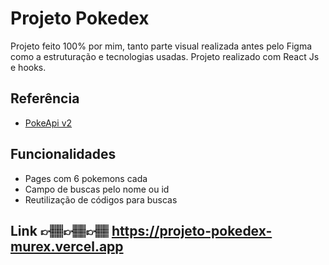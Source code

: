 
# Projeto Pokedex

Projeto feito 100% por mim, tanto parte visual realizada antes pelo Figma como a estruturação e tecnologias usadas. Projeto realizado com React Js e hooks.


## Referência

 - [PokeApi v2](https://pokeapi.co/api/v2/pokemon/1/)

## Funcionalidades

- Pages com 6 pokemons cada
- Campo de buscas pelo nome ou id
- Reutilização de códigos para buscas


## Link 👉🏽👉🏽👉🏽   https://projeto-pokedex-murex.vercel.app
